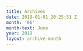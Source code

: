 ```yaml
---
title: Archives
date: 2019-01-01 20:25:51 Z
month: '06'
month-text: June
year: 2019
layout: archive-month
---
```



